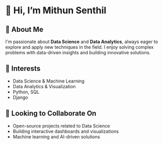# 👋 Hi, I’m Mithun Senthil

## 🚀 About Me
I'm passionate about **Data Science** and **Data Analytics**, always eager to explore and apply new techniques in the field. I enjoy solving complex problems with data-driven insights and building innovative solutions.

## 👀 Interests
- Data Science & Machine Learning
- Data Analytics & Visualization
- Python, SQL
- Django 

## 💞️ Looking to Collaborate On
- Open-source projects related to Data Science
- Building interactive dashboards and visualizations
- Machine learning and AI-driven solutions

